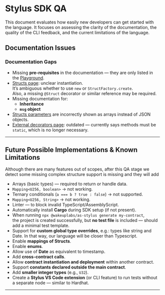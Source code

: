 # Stylus SDK QA

This document evaluates how easily new developers can get started with the language. It focuses on assessing the clarity of the documentation, the quality of the CLI feedback, and the current limitations of the language.

## Documentation Issues

### Documentation Gaps

- Missing **pre-requisites** in the documentation — they are only listed in the [Playground](https://as-stylus-playground.wakeuplabs.link/).
- [Structs page](https://as-stylus.wakeuplabs.io/structures/struct): unclear instantiation.  
  It’s ambiguous whether to use `new` or `StructFactory.create`.  
  Also, a missing `@Struct` decorator or similar reference may be required.
- Missing documentation for:
  - **Inheritance**
  - **`msg` object**
- [Structs parameters](https://as-stylus.wakeuplabs.io/structures/struct) are incorrectly shown as arrays instead of JSON objects.
- [External decorators page](https://as-stylus.wakeuplabs.io/decorators/external): outdated — currently says methods must be `static`, which is no longer necessary.

---

## Future Possible Implementations & Known Limitations

Although there are many features out of scopes, after this QA stage we detect some missing complex structure support is missing and they will add

- Arrays (basic types) — required to return or handle data.
- `Mapping<U256, boolean>` → not working.
- Ternary conditionals (`a === b ? true : false`) → not supported.
- `Mapping<U256, String>` → not working.
- Linter — to block invalid TypeScript/AssemblyScript.
- Automatically install **Cargo** during SDK setup (if not present).
- When running `npx @wakeuplabs/as-stylus generate my-contract`,  
  the project is created successfully, but **no test file** is included — should add a minimal test template.
- Support for **custom global type overrides**, e.g.: types like string and Date. In that way, our language will be closer than Typescript.
- Enable **mappings of Structs**.
- Enable **enums**.
- Allow use of **Date** as equivalent to timestamp.
- Add **cross-contract calls**.
- Allow **contract instantiation and deployment** within another contract.
- Support **constants declared outside the main contract**.
- Add **smaller integer types** (e.g., `U32`).
- Create a **Stylus VS Code extension** (or CLI feature) to run tests without a separate node — similar to Hardhat.

---
